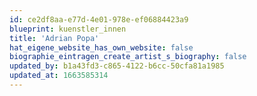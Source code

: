 ```yaml
---
id: ce2df8aa-e77d-4e01-978e-ef06884423a9
blueprint: kuenstler_innen
title: 'Adrian Popa'
hat_eigene_website_has_own_website: false
biographie_eintragen_create_artist_s_biography: false
updated_by: b1a43fd3-c865-4122-b6cc-50cfa81a1985
updated_at: 1663585314
---
```

